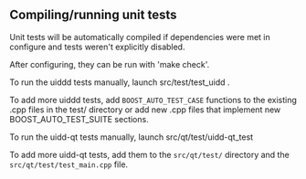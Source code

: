 Compiling/running unit tests
------------------------------------

Unit tests will be automatically compiled if dependencies were met in configure
and tests weren't explicitly disabled.

After configuring, they can be run with 'make check'.

To run the uiddd tests manually, launch src/test/test_uidd .

To add more uiddd tests, add `BOOST_AUTO_TEST_CASE` functions to the existing
.cpp files in the test/ directory or add new .cpp files that
implement new BOOST_AUTO_TEST_SUITE sections.

To run the uidd-qt tests manually, launch src/qt/test/uidd-qt_test

To add more uidd-qt tests, add them to the `src/qt/test/` directory and
the `src/qt/test/test_main.cpp` file.
